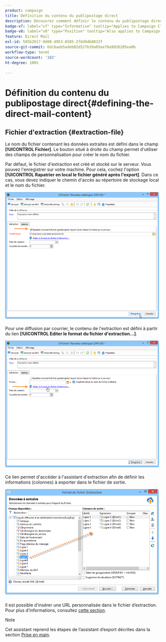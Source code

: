 ```yaml
---
product: campaign
title: Définition du contenu du publipostage direct
description: Découvrez comment définir le contenu du publipostage direct
badge-v7: label="v7" type="Informative" tooltip="Applies to Campaign Classic v7"
badge-v8: label="v8" type="Positive" tooltip="Also applies to Campaign v8"
feature: Direct Mail
exl-id: 585b2017-9408-4953-8505-2f6d9db8032f
source-git-commit: 6dc6aeb5adeb82d527b39a05ee70a9926205ea0b
workflow-type: tm+mt
source-wordcount: '183'
ht-degree: 100%

---
```


# Définition du contenu du publipostage direct{#defining-the-direct-mail-content}



## Fichier d&#39;extraction {#extraction-file}

Le nom du fichier contenant les données extraites est défini dans le champ **[!UICONTROL Fichier]**. Le bouton situé à droite du champ permet d&#39;utiliser des champs de personnalisation pour créer le nom du fichier.

Par défaut, le fichier d&#39;extraction est créé et stocké sur le serveur. Vous pouvez l&#39;enregistrer sur votre machine. Pour cela, cochez l&#39;option **[!UICONTROL Rapatrier en local le fichier généré après l&#39;export]**. Dans ce cas, vous devez indiquer le chemin d&#39;accès au répertoire de stockage local et le nom du fichier.

![](assets/s_ncs_user_mail_delivery_local_file.png)

Pour une diffusion par courrier, le contenu de l&#39;extraction est défini à partir du lien **[!UICONTROL Editer le format du fichier d&#39;extraction...]**.

![](assets/s_ncs_user_mail_delivery_format_link.png)

Ce lien permet d&#39;accéder à l&#39;assistant d&#39;extraction afin de définir les informations (colonnes) à exporter dans le fichier de sortie.

![](assets/s_ncs_user_mail_delivery_format_wz.png)

Il est possible d’insérer une URL personnalisée dans le fichier d’extraction. Pour plus d’informations, consultez [cette section](../../web/using/publishing-a-web-form.md).

>[!NOTE]
>
>Cet assistant reprend les étapes de l’assistant d’export décrites dans la section [Prise en main](../../platform/using/executing-export-jobs.md).
